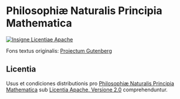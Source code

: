 Philosophiæ Naturalis Principia Mathematica
===========================================

[![Insigne Licentiae Apache]][Licentia Apache, Versione 2.0]

Fons textus originalis: [Proiectum Gutenberg](https://www.gutenberg.org/ebooks/28233)

Licentia
-------

Usus et condiciones distributionis pro [Philosophiæ Naturalis Principia Mathematica]() sub
[Licentia Apache, Versione 2.0] comprehenduntur.

[Insigne Licentiae Apache]: https://img.shields.io/badge/Apache%202.0-FE5D26.svg?style=for-the-badge&logo=Apache&logoColor=white
[Licentia Apache, Versione 2.0]: https://www.apache.org/licenses/LICENSE-2.0
